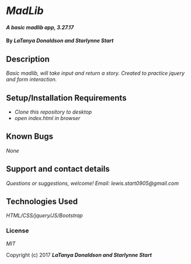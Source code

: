 # _MadLib_

#### _A basic madlib app, 3.27.17_

#### By _**LaTanya Donaldson and Starlynne Start**_

## Description

_Basic madlib, will take input and return a story. Created to practice jquery and form interaction._

## Setup/Installation Requirements

* _Clone this repository to desktop_
* _open index.html in browser_

## Known Bugs

_None_

## Support and contact details

_Questions or suggestions, welcome! Email: lewis.start0905@gmail.com_

## Technologies Used

_HTML/CSS/jquery/JS/Bootstrap_

### License

*MIT*

Copyright (c) 2017 **_LaTanya Donaldson and Starlynne Start_**
